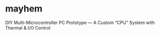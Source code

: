 # mayhem
DIY Multi-Microcontroller PC Prototype — A Custom “CPU” System with Thermal &amp; I/O Control
